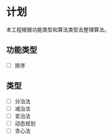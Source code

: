 # 计划
本工程根据功能类型和算法类型去整理算法。
## 功能类型
- [ ] 排序

## 类型
- [ ] 分治法
- [ ] 减治法
- [ ] 变治法
- [ ] 动态规划
- [ ] 贪心法
